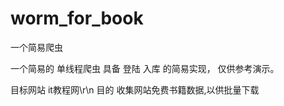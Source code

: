 # worm_for_book
一个简易爬虫

一个简易的 单线程爬虫
具备 登陆 入库 的简易实现， 仅供参考演示。

目标网站    it教程网\r\n
目的        收集网站免费书籍数据,以供批量下载

